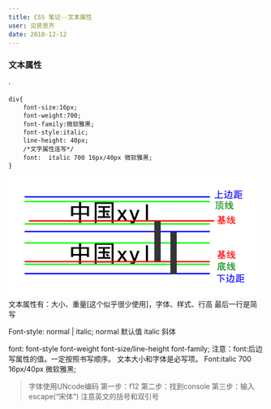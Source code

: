 ```yaml
---
title: CSS 笔记--文本属性
user: 见贤思齐
date: 2018-12-12
---
```


### 文本属性
·
```
div{
	font-size:16px;
	font-weight:700;
	font-family:微软雅黑;
	font-style:italic;
	line-height: 40px;
	/*文字属性连写*/
	font:  italic 700 16px/40px 微软雅黑;
}

```

![enter description here](./images/1544674057164.png)
文本属性有：大小、重量[这个似乎很少使用]，字体、样式、行高
最后一行是简写



Font-style: normal | italic;      normal 默认值  italic  斜体

font: font-style font-weight  font-size/line-height  font-family;
注意：font:后边写属性的值。一定按照书写顺序。
文本大小和字体是必写项。
Font:italic 700 16px/40px  微软雅黑;

> 字体使用UNcode编码
第一步：f12
第二步：找到console
第三步：输入escape(“宋体”)  注意英文的括号和双引号